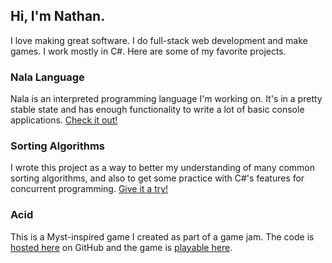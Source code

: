 ## Hi, I'm Nathan.
I love making great software. I do full-stack web development and make games. I work mostly in C#. Here are some of my favorite projects.

### Nala Language
Nala is an interpreted programming language I'm working on. It's in a pretty stable state and has enough functionality to write a lot of basic console applications. [Check it out!](https://github.com/ntwiles/nala)

### Sorting Algorithms
I wrote this project as a way to better my understanding of many common sorting algorithms, and also to get some practice with C#'s features for concurrent programming. [Give it a try!](https://github.com/ntwiles/sorting-algorithms)

### Acid 
This is a Myst-inspired game I created as part of a game jam. The code is [hosted here](https://github.com/ntwiles/acid) on GitHub and the game is [playable here](https://ntwiles.itch.io/acid). 

